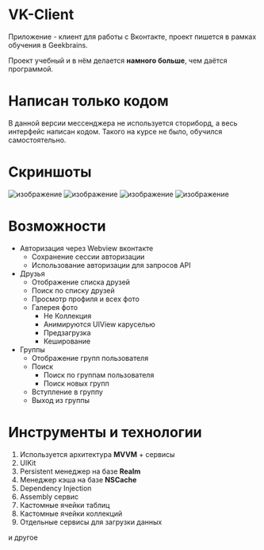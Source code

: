 # VK-Client
Приложение - клиент для работы с Вконтакте, проект пишется в рамках обучения в Geekbrains.

Проект учебный и в нём делается **намного больше**, чем даётся программой.

# Написан только кодом
В данной версии мессенджера не используется сториборд, а весь интерфейс написан кодом.
Такого на курсе не было, обучился самостоятельно.

# Cкриншоты
![изображение](https://user-images.githubusercontent.com/13965776/143597345-7e8e15df-a66e-4bd1-b985-53a17d3357f6.png)
![изображение](https://user-images.githubusercontent.com/13965776/143597407-a88e535c-7bb0-4f38-bb10-33c80098a5f9.png)
![изображение](https://user-images.githubusercontent.com/13965776/143597464-1f039172-ff20-469d-8b4e-ce2235a17568.png)
![изображение](https://user-images.githubusercontent.com/13965776/143597527-67403a2d-6f53-460a-b69e-6d7405ff9452.png)


# Возможности
- Авторизация через Webview вконтакте
    - Сохранение сессии авторизации
    - Использование авторизации для запросов API
- Друзья
    - Отображение списка друзей
    - Поиск по списку друзей
    - Просмотр профиля и всех фото
    - Галерея фото
        - Не Коллекция
        - Анимируются UIView каруселью
        - Предзагрузка
        - Кеширование
- Группы
    - Отображение групп пользователя
    - Поиск
        - Поиск по группам пользователя
        - Поиск новых групп
	- Вступление в группу
	- Выход из группы
	
# Инструменты и технологии

1. Используется архитектура **MVVM** + сервисы
2. UIKit
3. Persistent менеджер на базе **Realm**
4. Менеджер кэша на базе **NSCache**
5. Dependency Injection
6. Assembly сервис
7. Кастомные ячейки таблиц
8. Кастомные ячейки коллекций
9. Отдельные сервисы для загрузки данных

и другое

